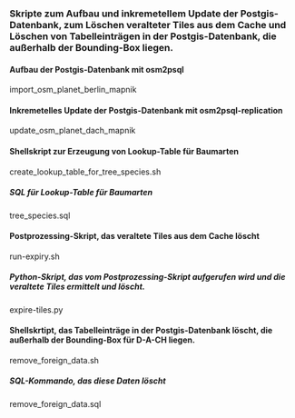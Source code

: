 ### Skripte zum Aufbau und inkremetellem Update der Postgis-Datenbank, zum Löschen veralteter Tiles aus dem Cache und Löschen von Tabelleinträgen in der Postgis-Datenbank, die außerhalb der Bounding-Box liegen.

#### Aufbau der Postgis-Datenbank mit osm2psql
import_osm_planet_berlin_mapnik

#### Inkremetelles Update der Postgis-Datenbank mit osm2psql-replication
update_osm_planet_dach_mapnik

#### Shellskript zur Erzeugung von Lookup-Table für Baumarten
create_lookup_table_for_tree_species.sh
##### SQL für Lookup-Table für Baumarten
tree_species.sql

#### Postprozessing-Skript, das veraltete Tiles aus dem Cache löscht
run-expiry.sh
##### Python-Skript, das vom Postprozessing-Skript aufgerufen wird und die veraltete Tiles ermittelt und löscht.
expire-tiles.py

#### Shellskrtipt, das Tabelleinträge in der Postgis-Datenbank löscht, die außerhalb der Bounding-Box für D-A-CH liegen.
remove_foreign_data.sh
##### SQL-Kommando, das diese Daten löscht
remove_foreign_data.sql

